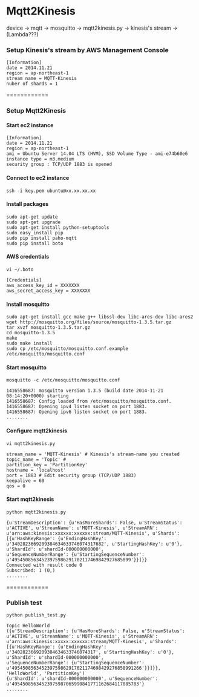 Mqtt2Kinesis
============

device -> mqtt -> mosquitto -> mqtt2kinesis.py -> kinesis's stream -> (Lambda???)

### Setup Kinesis's stream by AWS Management Console
```
[Information]
date = 2014.11.21
region = ap-northeast-1
stream name = MQTT-Kinesis
nuber of shards = 1
```
============
### Setup Mqtt2Kinesis
#### Start ec2 instance
```
[Information]
date = 2014.11.21
region = ap-northeast-1
ami = Ubuntu Server 14.04 LTS (HVM), SSD Volume Type - ami-e74b60e6
instance type = m3.medium
security group : TCP/UDP 1883 is opened
```

#### Connect to ec2 instance
```
ssh -i key.pem ubuntu@xx.xx.xx.xx
```

#### Install packages
```
sudo apt-get update
sudo apt-get upgrade
sudo apt-get install python-setuptools
sudo easy_install pip
sudo pip install paho-mqtt
sudo pip install boto
```

#### AWS credentials
```
vi ~/.boto
```
```
[Credentials]
aws_access_key_id = XXXXXXX
aws_secret_access_key = XXXXXXX
```

#### Install mosquitto
```
sudo apt-get install gcc make g++ libssl-dev libc-ares-dev libc-ares2
wget http://mosquitto.org/files/source/mosquitto-1.3.5.tar.gz
tar xvzf mosquitto-1.3.5.tar.gz
cd mosquitto-1.3.5
make
sudo make install
sudo cp /etc/mosquitto/mosquitto.conf.example /etc/mosquitto/mosquitto.conf
```

#### Start mosquitto
```
mosquitto -c /etc/mosquitto/mosquitto.conf
```
```
1416558687: mosquitto version 1.3.5 (build date 2014-11-21 08:14:20+0000) starting
1416558687: Config loaded from /etc/mosquitto/mosquitto.conf.
1416558687: Opening ipv4 listen socket on port 1883.
1416558687: Opening ipv6 listen socket on port 1883.
........
```

#### Configure mqtt2kinesis
```
vi mqtt2kinesis.py
```
```
stream_name = 'MQTT-Kinesis' # Kinesis's stream-name you created
topic_name = 'Topic' # 
partition_key = 'PartitionKey'
hostname = 'localhost' 
port = 1883 # Edit security group (TCP/UDP 1883)
keepalive = 60
qos = 0
```

#### Start mqtt2kinesis
```
python mqtt2kinesis.py
```
```
{u'StreamDescription': {u'HasMoreShards': False, u'StreamStatus': u'ACTIVE', u'StreamName': u'MQTT-Kinesis', u'StreamARN':
u'arn:aws:kinesis:xxxxxx:xxxxxx:stream/MQTT-Kinesis', u'Shards': [{u'HashKeyRange': {u'EndingHashKey':
u'3402823669209384634633746074317682', u'StartingHashKey': u'0'}, u'ShardId': u'shardId-000000000000',
u'SequenceNumberRange': {u'StartingSequenceNumber': u'49545085634523975986291702117469842927685899'}}]}}
Connected with result code 0
Subscribed: 1 (0,)
........
```

============

### Publish test
```
python publish_test.py
```
```
Topic HelloWorld
({u'StreamDescription': {u'HasMoreShards': False, u'StreamStatus': u'ACTIVE', u'StreamName': u'MQTT-Kinesis', u'StreamARN':
u'arn:aws:kinesis:xxxxx:xxxxxx:stream/MQTT-Kinesis', u'Shards': [{u'HashKeyRange': {u'EndingHashKey':
u'3402823669209384634633746074317', u'StartingHashKey': u'0'}, u'ShardId': u'shardId-000000000000',
u'SequenceNumberRange': {u'StartingSequenceNumber': u'495450856345239759862917021174698429276858991266'}}]}},
'HelloWorld', 'PartitionKey')
{u'ShardId': u'shardId-000000000000', u'SequenceNumber': u'49545085634523975987065990841771162684117085783'}
........
```
